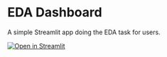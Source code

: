 # EDA Dashboard
A simple Streamlit app doing the EDA task for users.

[![Open in Streamlit](https://static.streamlit.io/badges/streamlit_badge_black_white.svg)](https://edaappapp-xkrns2w2d8nki78h5grwuk.streamlit.app/)
